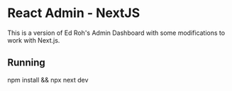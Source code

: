 # React Admin - NextJS

This is a version of Ed Roh's Admin Dashboard with some modifications to work with Next.js.

## Running

npm install && npx next dev
